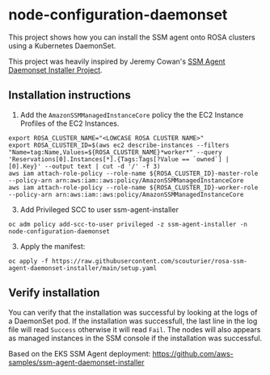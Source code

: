 # node-configuration-daemonset

This project shows how you can install the SSM agent onto ROSA clusters using a Kubernetes DaemonSet. 

This project was heavily inspired by Jeremy Cowan's [SSM Agent Daemonset Installer Project](https://github.com/aws-samples/ssm-agent-daemonset-installer).  

## Installation instructions
1. Add the `AmazonSSMManagedInstanceCore` policy the the EC2 Instance Profiles of the EC2 Instances.
```
export ROSA_CLUSTER_NAME="<LOWCASE ROSA CLUSTER NAME>"
export ROSA_CLUSTER_ID=$(aws ec2 describe-instances --filters "Name=tag:Name,Values=${ROSA_CLUSTER_NAME}*worker*" --query 'Reservations[0].Instances[*].{Tags:Tags[?Value == `owned`] | [0].Key}' --output text | cut -d '/' -f 3)
aws iam attach-role-policy --role-name ${ROSA_CLUSTER_ID}-master-role --policy-arn arn:aws:iam::aws:policy/AmazonSSMManagedInstanceCore
aws iam attach-role-policy --role-name ${ROSA_CLUSTER_ID}-worker-role --policy-arn arn:aws:iam::aws:policy/AmazonSSMManagedInstanceCore
```
3. Add Privileged SCC to user ssm-agent-installer
```
oc adm policy add-scc-to-user privileged -z ssm-agent-installer -n node-configuration-daemonset
```
3. Apply the manifest:
```
oc apply -f https://raw.githubusercontent.com/scouturier/rosa-ssm-agent-daemonset-installer/main/setup.yaml
```

## Verify installation
You can verify that the installation was successful by looking at the logs of a DaemonSet pod.  If the installation was successfull, the last line in the log file will read `Success` otherwise it will read `Fail`.  The nodes will also appears as managed instances in the SSM console if the installation was successful. 

Based on the EKS SSM Agent deployment: https://github.com/aws-samples/ssm-agent-daemonset-installer
